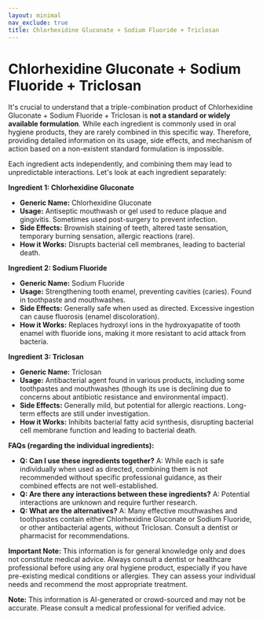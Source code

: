 ```yaml
---
layout: minimal
nav_exclude: true
title: Chlorhexidine Gluconate + Sodium Fluoride + Triclosan
---
```


# Chlorhexidine Gluconate + Sodium Fluoride + Triclosan

It's crucial to understand that a triple-combination product of Chlorhexidine Gluconate + Sodium Fluoride + Triclosan is **not a standard or widely available formulation**. While each ingredient is commonly used in oral hygiene products, they are rarely combined in this specific way.  Therefore, providing detailed information on its usage, side effects, and mechanism of action based on a non-existent standard formulation is impossible.

Each ingredient acts independently, and combining them may lead to unpredictable interactions.  Let's look at each ingredient separately:

**Ingredient 1: Chlorhexidine Gluconate**

* **Generic Name:** Chlorhexidine Gluconate
* **Usage:**  Antiseptic mouthwash or gel used to reduce plaque and gingivitis.  Sometimes used post-surgery to prevent infection.
* **Side Effects:**  Brownish staining of teeth, altered taste sensation, temporary burning sensation, allergic reactions (rare).
* **How it Works:**  Disrupts bacterial cell membranes, leading to bacterial death.


**Ingredient 2: Sodium Fluoride**

* **Generic Name:** Sodium Fluoride
* **Usage:**  Strengthening tooth enamel, preventing cavities (caries).  Found in toothpaste and mouthwashes.
* **Side Effects:**  Generally safe when used as directed.  Excessive ingestion can cause fluorosis (enamel discoloration).
* **How it Works:**  Replaces hydroxyl ions in the hydroxyapatite of tooth enamel with fluoride ions, making it more resistant to acid attack from bacteria.


**Ingredient 3: Triclosan**

* **Generic Name:** Triclosan
* **Usage:**  Antibacterial agent found in various products, including some toothpastes and mouthwashes (though its use is declining due to concerns about antibiotic resistance and environmental impact).
* **Side Effects:**  Generally mild, but potential for allergic reactions.  Long-term effects are still under investigation.
* **How it Works:**  Inhibits bacterial fatty acid synthesis, disrupting bacterial cell membrane function and leading to bacterial death.


**FAQs (regarding the individual ingredients):**

* **Q: Can I use these ingredients together?** A: While each is safe individually when used as directed, combining them is not recommended without specific professional guidance, as their combined effects are not well-established.
* **Q: Are there any interactions between these ingredients?** A:  Potential interactions are unknown and require further research.
* **Q: What are the alternatives?** A:  Many effective mouthwashes and toothpastes contain either Chlorhexidine Gluconate or Sodium Fluoride, or other antibacterial agents, without Triclosan.  Consult a dentist or pharmacist for recommendations.

**Important Note:** This information is for general knowledge only and does not constitute medical advice.  Always consult a dentist or healthcare professional before using any oral hygiene product, especially if you have pre-existing medical conditions or allergies.  They can assess your individual needs and recommend the most appropriate treatment.


**Note:** This information is AI-generated or crowd-sourced and may not be accurate. Please consult a medical professional for verified advice.